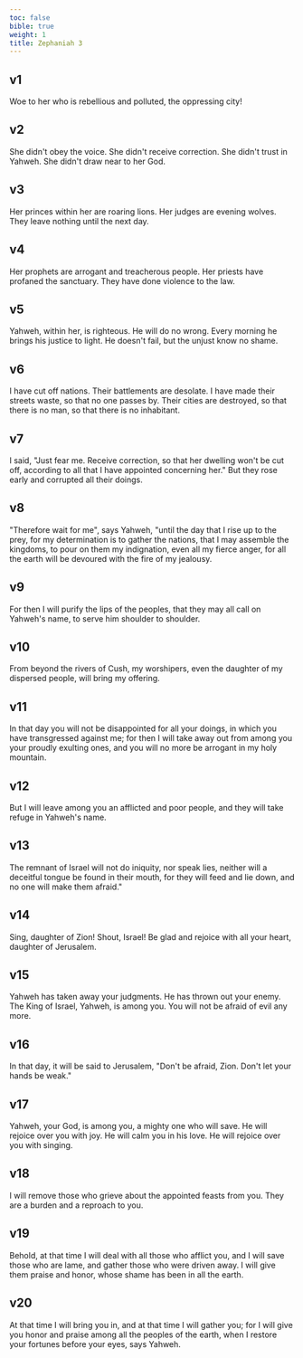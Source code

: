 ```yaml
---
toc: false
bible: true
weight: 1
title: Zephaniah 3
---
```




## v1 
Woe to her who is rebellious and polluted, the oppressing city! 

## v2 
She didn't obey the voice. She didn't receive correction. She didn't trust in Yahweh. She didn't draw near to her God. 

## v3 
Her princes within her are roaring lions. Her judges are evening wolves. They leave nothing until the next day. 

## v4 
Her prophets are arrogant and treacherous people. Her priests have profaned the sanctuary. They have done violence to the law. 

## v5 
Yahweh, within her, is righteous. He will do no wrong. Every morning he brings his justice to light. He doesn't fail, but the unjust know no shame. 

## v6 
I have cut off nations. Their battlements are desolate. I have made their streets waste, so that no one passes by. Their cities are destroyed, so that there is no man, so that there is no inhabitant. 

## v7 
I said, "Just fear me. Receive correction, so that her dwelling won't be cut off, according to all that I have appointed concerning her." But they rose early and corrupted all their doings. 

## v8 
"Therefore wait for me", says Yahweh, "until the day that I rise up to the prey, for my determination is to gather the nations, that I may assemble the kingdoms, to pour on them my indignation, even all my fierce anger, for all the earth will be devoured with the fire of my jealousy. 

## v9 
For then I will purify the lips of the peoples, that they may all call on Yahweh's name, to serve him shoulder to shoulder. 

## v10 
From beyond the rivers of Cush, my worshipers, even the daughter of my dispersed people, will bring my offering. 

## v11 
In that day you will not be disappointed for all your doings, in which you have transgressed against me; for then I will take away out from among you your proudly exulting ones, and you will no more be arrogant in my holy mountain. 

## v12 
But I will leave among you an afflicted and poor people, and they will take refuge in Yahweh's name. 

## v13 
The remnant of Israel will not do iniquity, nor speak lies, neither will a deceitful tongue be found in their mouth, for they will feed and lie down, and no one will make them afraid." 

## v14 
Sing, daughter of Zion! Shout, Israel! Be glad and rejoice with all your heart, daughter of Jerusalem. 

## v15 
Yahweh has taken away your judgments. He has thrown out your enemy. The King of Israel, Yahweh, is among you. You will not be afraid of evil any more. 

## v16 
In that day, it will be said to Jerusalem, "Don't be afraid, Zion. Don't let your hands be weak." 

## v17 
Yahweh, your God, is among you, a mighty one who will save. He will rejoice over you with joy. He will calm you in his love. He will rejoice over you with singing. 

## v18 
I will remove those who grieve about the appointed feasts from you. They are a burden and a reproach to you. 

## v19 
Behold, at that time I will deal with all those who afflict you, and I will save those who are lame, and gather those who were driven away. I will give them praise and honor, whose shame has been in all the earth. 

## v20 
At that time I will bring you in, and at that time I will gather you; for I will give you honor and praise among all the peoples of the earth, when I restore your fortunes before your eyes, says Yahweh.
